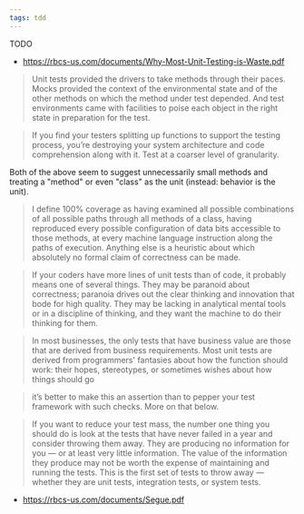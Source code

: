 ```yaml
---
tags: tdd
---
```


TODO

- https://rbcs-us.com/documents/Why-Most-Unit-Testing-is-Waste.pdf

> Unit tests provided the drivers to take methods through
> their paces. Mocks provided the context of the environmental
> state and of the other methods on which the method under test
> depended. And test environments came with facilities to poise
> each object in the right state in preparation for the test.

> If you find your testers splitting up functions to support
> the testing process, you’re destroying your system
> architecture and code comprehension along with it. Test at
> a coarser level of granularity.

Both of the above seem to suggest unnecessarily small methods and treating a "method" or even "class" as the unit (instead: behavior is the unit).

> I define 100% coverage as having examined all possible
> combinations of all possible paths through all methods of a
> class, having reproduced every possible configuration of data
> bits accessible to those methods, at every machine language
> instruction along the paths of execution. Anything else is a
> heuristic about which absolutely no formal claim of correctness
> can be made.

> If your coders have more lines of unit tests than of code, it
> probably means one of several things. They may be paranoid
> about correctness; paranoia drives out the clear thinking and
> innovation that bode for high quality. They may be lacking in
> analytical mental tools or in a discipline of thinking, and they
> want the machine to do their thinking for them.

> In most businesses, the only tests that have business value are
> those that are derived from business requirements. Most unit
> tests are derived from programmers' fantasies about how the
> function should work: their hopes, stereotypes, or sometimes
> wishes about how things should go

> it’s better to make this an assertion than to pepper your test
> framework with such checks. More on that below.

> If you want to reduce your test mass, the number one
> thing you should do is look at the tests that have never
> failed in a year and consider throwing them away. They are
> producing no information for you — or at least very little
> information. The value of the information they produce may
> not be worth the expense of maintaining and running the
> tests. This is the first set of tests to throw away — whether
> they are unit tests, integration tests, or system tests.

- https://rbcs-us.com/documents/Segue.pdf

